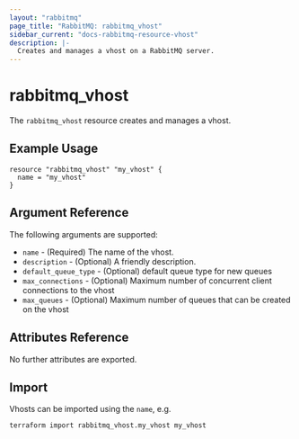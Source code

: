 ```yaml
---
layout: "rabbitmq"
page_title: "RabbitMQ: rabbitmq_vhost"
sidebar_current: "docs-rabbitmq-resource-vhost"
description: |-
  Creates and manages a vhost on a RabbitMQ server.
---
```


# rabbitmq\_vhost

The ``rabbitmq_vhost`` resource creates and manages a vhost.

## Example Usage

```hcl
resource "rabbitmq_vhost" "my_vhost" {
  name = "my_vhost"
}
```

## Argument Reference

The following arguments are supported:

* `name` - (Required) The name of the vhost.
* `description` - (Optional) A friendly description.
* `default_queue_type` - (Optional) default queue type for new queues
* `max_connections` - (Optional) Maximum number of concurrent client connections to the vhost
* `max_queues` - (Optional) Maximum number of queues that can be created on the vhost

## Attributes Reference

No further attributes are exported.

## Import

Vhosts can be imported using the `name`, e.g.

```
terraform import rabbitmq_vhost.my_vhost my_vhost
```
